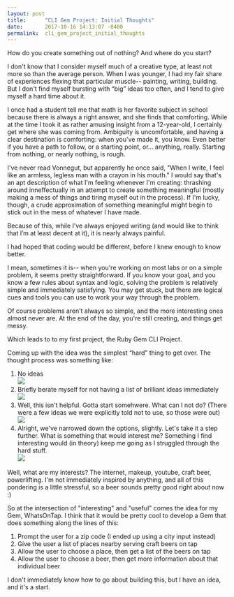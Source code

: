 ```yaml
---
layout: post
title:      "CLI Gem Project: Initial Thoughts"
date:       2017-10-16 14:13:07 -0400
permalink:  cli_gem_project_initial_thoughts
---
```



How do you create something out of nothing? And where do you start?

I don't know that I consider myself much of a creative type, at least not more so than the average person. When I was younger, I had my fair share of experiences flexing that particular muscle-- painting, writing, building. But I don't find myself bursting with “big” ideas too often, and I tend to give myself a hard time about it.

I once had a student tell me that math is her favorite subject in school because there is always a right answer, and she finds that comforting. While at the time I took it as rather amusing insight from a 12-year-old, I certainly get where she was coming from. Ambiguity is uncomfortable, and having a clear destination is comforting: when you've made it, you know. Even better if you have a path to follow, or a starting point, or... anything, really. Starting from nothing, or nearly nothing, is rough.

I've never read Vonnegut, but apparently he once said, "When I write, I feel like an armless, legless man with a crayon in his mouth." I would say that's an apt description of what I'm feeling whenever I'm creating: thrashing around inneffectually in an attempt to create something meaningful (mostly making a mess of things and tiring myself out in the process). If I'm lucky, though, a crude approximation of something meaningful might begin to stick out in the mess of whatever I have made. 

Because of this, while I’ve always enjoyed writing (and would like to think that I’m at least decent at it), it is nearly always painful.

I had hoped that coding would be different, before I knew enough to know better. 

I mean, sometimes it is-- when you're working on most labs or on a simple problem, it seems pretty straightforward. If you know your goal, and you know a few rules about syntax and logic, solving the problem is relatively simple and immediately satisfying. You may get stuck, but there are logical cues and tools you can use to work your way through the problem. 

Of course problems aren’t always so simple, and the more interesting ones almost never are.
At the end of the day, you're still creating, and things get messy.

Which leads to to my first project, the Ruby Gem CLI Project.

Coming up with the idea was the simplest “hard” thing to get over.  The thought process was something like:

1. No ideas 
<br>![](http://media1.picsearch.com/is?HuUbNlGRJzgEVok1Bzhnkjvn9wFoR90gclcAO5m5Kj8&height=339)
2. Briefly berate myself for not having a list of brilliant ideas immediately
<br>![](http://media3.picsearch.com/is?D2rK2O-KRIxqPRSKVgN3D7KkH8Ptcc0pz_yG3M1ZJtE&height=272)
3. Well, this isn't helpful. Gotta start somehwere. What can I not do? (There were a few ideas we were explicitly told not to use, so those were out)
<br>![](http://media2.picsearch.com/is?9OcOvpWqgf1XxbkmpROcwwb4xgJu4on-D96oEplG0XM&height=327)
4. Alright, we've narrowed down the options, slightly. Let's take it a step further. What is something that would interest me? Something I find interesting would (in theory) keep me going as I struggled through the hard stuff. 
<br>![](http://media4.picsearch.com/is?cgvWS4A7UJ-IqivH3Xm3XNcmqY7PjikYXj-X4YXQDWI&height=266)

Well, what are my interests? The internet, makeup, youtube, craft beer, powerlifting. I'm not immediately inspired by anything, and all of this pondering is a little stressful, so a beer sounds pretty good right about now :)

So at the intersection of "interesting" and "useful" comes the idea for my Gem, WhatsOnTap. I think that it would be pretty cool to develop a Gem that does something along the lines of this:

1. Prompt the user for a zip code (I ended up using a city input instead)
2. Give the user a list of places nearby serving craft beers on tap
3. Allow the user to choose a place, then get a list of the beers on tap
4. Allow the user to choose a beer, then get more information about that individual beer

I don't immediately know how to go about building this, but I have an idea, and it's a start. 
